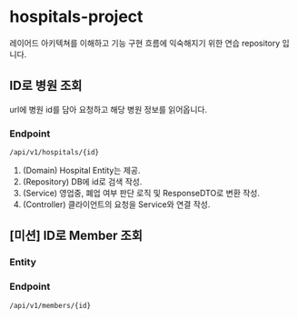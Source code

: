 # hospitals-project

레이어드 아키텍쳐를 이해하고 기능 구현 흐름에 익숙해지기 위한 연습 repository 입니다.

## ID로 병원 조회

url에 병원 id를 담아 요청하고 해당 병원 정보를 읽어옵니다.

### Endpoint
`/api/v1/hospitals/{id}`

1. (Domain) Hospital Entity는 제공.
2. (Repository) DB에 id로 검색 작성.
3. (Service) 영업중, 폐업 여부 판단 로직 및 ResponseDTO로 변환 작성.
4. (Controller) 클라이언트의 요청을 Service와 연결 작성.

## [미션] ID로 Member 조회

### Entity

### Endpoint
`/api/v1/members/{id}`